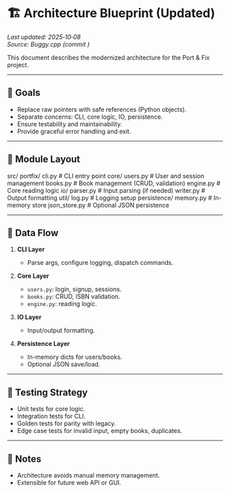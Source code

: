 # 🏗️ Architecture Blueprint (Updated)

_Last updated: 2025‑10‑08_  
_Source: Buggy.cpp (commit <hash>)_

This document describes the modernized architecture for the Port & Fix project.

---

## 🎯 Goals
- Replace raw pointers with safe references (Python objects).  
- Separate concerns: CLI, core logic, IO, persistence.  
- Ensure testability and maintainability.  
- Provide graceful error handling and exit.  

---

## 📂 Module Layout

src/
  portfix/
    cli.py          # CLI entry point
    core/
      users.py      # User and session management
      books.py      # Book management (CRUD, validation)
      engine.py     # Core reading logic
    io/
      parser.py     # Input parsing (if needed)
      writer.py     # Output formatting
    util/
      log.py        # Logging setup
    persistence/
      memory.py     # In-memory store
      json_store.py # Optional JSON persistence

---

## 🔄 Data Flow

1. **CLI Layer**  
   - Parse args, configure logging, dispatch commands.  

2. **Core Layer**  
   - `users.py`: login, signup, sessions.  
   - `books.py`: CRUD, ISBN validation.  
   - `engine.py`: reading logic.  

3. **IO Layer**  
   - Input/output formatting.  

4. **Persistence Layer**  
   - In-memory dicts for users/books.  
   - Optional JSON save/load.  

---

## 🧪 Testing Strategy
- Unit tests for core logic.  
- Integration tests for CLI.  
- Golden tests for parity with legacy.  
- Edge case tests for invalid input, empty books, duplicates.  

---

## 📖 Notes
- Architecture avoids manual memory management.  
- Extensible for future web API or GUI.
